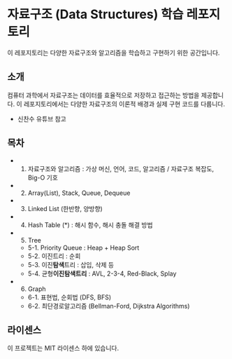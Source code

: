 # 자료구조 (Data Structures) 학습 레포지토리

이 레포지토리는 다양한 자료구조와 알고리즘을 학습하고 구현하기 위한 공간입니다.

## 소개

컴퓨터 과학에서 자료구조는 데이터를 효율적으로 저장하고 접근하는 방법을 제공합니다. 이 레포지토리에서는 다양한 자료구조의 이론적 배경과 실제 구현 코드를 다룹니다.

- 신찬수 유튜브 참고

## 목차

- 1. 자료구조와 알고리즘 : 가상 머신, 언어, 코드, 알고리즘 / 자료구조 복잡도, Big-O 기호

- 2. Array(List), Stack, Queue, Dequeue
- 3. Linked List (한반향, 양방향)
- 4. Hash Table (\*) : 해시 함수, 해시 충돌 해결 방법
- 5. Tree
  - 5-1. Priority Queue : Heap + Heap Sort
  - 5-2. 이진트리 : 순회
  - 5-3. 이진**탐색**트리 : 삽입, 삭제 등
  - 5-4. 균형**이진탐색트리** : AVL, 2-3-4, Red-Black, Splay
- 6. Graph
  - 6-1. 표현법, 순회법 (DFS, BFS)
  - 6-2. 최단경로알고리즘 (Bellman-Ford, Dijkstra Algorithms)

## 라이센스

이 프로젝트는 MIT 라이센스 하에 있습니다.
